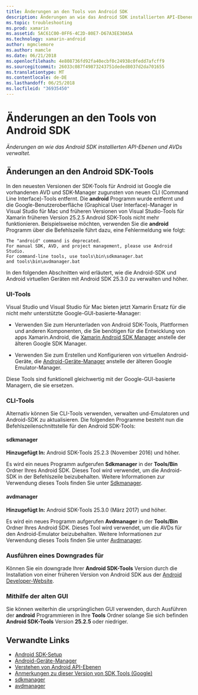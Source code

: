 ```yaml
---
title: Änderungen an den Tools von Android SDK
description: Änderungen an wie das Android SDK installierten API-Ebenen und AVDs verwaltet.
ms.topic: troubleshooting
ms.prod: xamarin
ms.assetid: 5AC61C00-0FF6-4C2D-80E7-D67A3EE30A5A
ms.technology: xamarin-android
author: mgmclemore
ms.author: mamcle
ms.date: 06/21/2018
ms.openlocfilehash: 4e808736fd92fa40ecbf0c24938c0fedd7afcff9
ms.sourcegitcommit: 26033c087f49873243751deded8037d2da701655
ms.translationtype: MT
ms.contentlocale: de-DE
ms.lasthandoff: 06/25/2018
ms.locfileid: "36935450"
---
```

# <a name="changes-to-the-android-sdk-tooling"></a>Änderungen an den Tools von Android SDK

_Änderungen an wie das Android SDK installierten API-Ebenen und AVDs verwaltet._

## <a name="changes-to-android-sdk-tooling"></a>Änderungen an den Android SDK-Tools

In den neuesten Versionen der SDK-Tools für Android ist Google die vorhandenen AVD und SDK-Manager zugunsten von neuen CLI (Command Line Interface)-Tools entfernt. Die **android** Programm wurde entfernt und die Google-Benutzeroberfläche (Graphical User Interface)-Manager in Visual Studio für Mac und früheren Versionen von Visual Studio-Tools für Xamarin früheren Version 25.2.5 Android SDK-Tools nicht mehr funktionieren. Beispielsweise möchten, verwenden Sie die **android** Programm über die Befehlszeile führt dazu, eine Fehlermeldung wie folgt:

```shell
The "android" command is deprecated.
For manual SDK, AVD, and project management, please use Android Studio.
For command-line tools, use tools\bin\sdkmanager.bat
and tools\bin\avdmanager.bat
```

In den folgenden Abschnitten wird erläutert, wie die Android-SDK und Android virtuellen Geräten mit Android SDK 25.3.0 zu verwalten und höher.

### <a name="ui-tools"></a>UI-Tools

Visual Studio und Visual Studio für Mac bieten jetzt Xamarin Ersatz für die nicht mehr unterstützte Google-GUI-basierte-Manager:

-   Verwenden Sie zum Herunterladen von Android SDK-Tools, Plattformen und anderen Komponenten, die Sie benötigen für die Entwicklung von apps Xamarin.Android, die [Xamarin Android SDK Manager](~/android/get-started/installation/android-sdk.md) anstelle der älteren Google SDK Manager.

-   Verwenden Sie zum Erstellen und Konfigurieren von virtuellen Android-Geräte, die [Android-Geräte-Manager](~/android/get-started/installation/android-emulator/device-manager.md) anstelle der älteren Google Emulator-Manager.

Diese Tools sind funktionell gleichwertig mit der Google-GUI-basierte Managern, die sie ersetzen.

### <a name="cli-tools"></a>CLI-Tools

Alternativ können Sie CLI-Tools verwenden, verwalten und-Emulatoren und Android-SDK zu aktualisieren. Die folgenden Programme besteht nun die Befehlszeilenschnittstelle für den Android SDK-Tools:

#### <a name="sdkmanager"></a>sdkmanager

**Hinzugefügt In:** Android SDK-Tools 25.2.3 (November 2016) und höher.

Es wird ein neues Programm aufgerufen **Sdkmanager** in der **Tools/Bin** Ordner Ihres Android SDK. Dieses Tool wird verwendet, um die Android-SDK in der Befehlszeile beizubehalten. Weitere Informationen zur Verwendung dieses Tools finden Sie unter [Sdkmanager](https://developer.android.com/studio/command-line/sdkmanager.html).

#### <a name="avdmanager"></a>avdmanager

**Hinzugefügt In:** Android SDK-Tools 25.3.0 (März 2017) und höher.

Es wird ein neues Programm aufgerufen **Avdmanager** in der **Tools/Bin** Ordner Ihres Android SDK. Dieses Tool wird verwendet, um die AVDs für den Android-Emulator beizubehalten. Weitere Informationen zur Verwendung dieses Tools finden Sie unter [Avdmanager](https://developer.android.com/studio/command-line/avdmanager.html).

### <a name="downgrading"></a>Ausführen eines Downgrades für

Können Sie ein downgrade Ihrer **Android SDK-Tools** Version durch die Installation von einer früheren Version von Android SDK aus der [Android Developer-Website](https://developer.android.com/studio/index.html).

### <a name="using-the-old-gui"></a>Mithilfe der alten GUI

Sie können weiterhin die ursprünglichen GUI verwenden, durch Ausführen der **android** Programmieren in Ihre **Tools** Ordner solange Sie sich befinden **Android SDK-Tools** Version **25.2.5**  oder niedriger.


## <a name="related-links"></a>Verwandte Links

- [Android SDK-Setup](~/android/get-started/installation/android-sdk.md)
- [Android-Geräte-Manager](~/android/get-started/installation/android-emulator/device-manager.md)
- [Verstehen von Android API-Ebenen](~/android/app-fundamentals/android-api-levels.md)
- [Anmerkungen zu dieser Version von SDK Tools (Google)](https://developer.android.com/studio/releases/sdk-tools.html)
- [sdkmanager](https://developer.android.com/studio/command-line/sdkmanager.html)
- [avdmanager](https://developer.android.com/studio/command-line/avdmanager.html)
